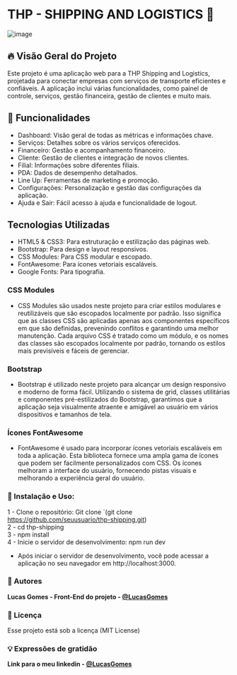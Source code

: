 
# THP - SHIPPING AND LOGISTICS 🚀 
![image](https://github.com/user-attachments/assets/32e56fa8-4a94-4e23-b695-12db30f892a3)



## 🔥 Visão Geral do Projeto
Este projeto é uma aplicação web para a THP Shipping and Logistics, projetada para conectar empresas com serviços de transporte eficientes e confiáveis. A aplicação inclui várias funcionalidades, como painel de controle, serviços, gestão financeira, gestão de clientes e muito mais.

## 🚀 Funcionalidades

- Dashboard: Visão geral de todas as métricas e informações chave.
- Serviços: Detalhes sobre os vários serviços oferecidos.
- Financeiro: Gestão e acompanhamento financeiro.
- Cliente: Gestão de clientes e integração de novos clientes.
- Filial: Informações sobre diferentes filiais.
- PDA: Dados de desempenho detalhados.
- Line Up: Ferramentas de marketing e promoção.
- Configurações: Personalização e gestão das configurações da aplicação.
- Ajuda e Sair: Fácil acesso à ajuda e funcionalidade de logout.
## Tecnologias Utilizadas

- HTML5 & CSS3: Para estruturação e estilização das páginas web.
- Bootstrap: Para design e layout responsivos.
- CSS Modules: Para CSS modular e escopado.
- FontAwesome: Para ícones vetoriais escaláveis.
- Google Fonts: Para tipografia.

### CSS Modules
- CSS Modules são usados neste projeto para criar estilos modulares e reutilizáveis que são escopados localmente por padrão. Isso significa que as classes CSS são aplicadas apenas aos componentes específicos em que são definidas, prevenindo conflitos e garantindo uma melhor manutenção. Cada arquivo CSS é tratado como um módulo, e os nomes das classes são escopados localmente por padrão, tornando os estilos mais previsíveis e fáceis de gerenciar.

### Bootstrap
- Bootstrap é utilizado neste projeto para alcançar um design responsivo e moderno de forma fácil. Utilizando o sistema de grid, classes utilitárias e componentes pré-estilizados do Bootstrap, garantimos que a aplicação seja visualmente atraente e amigável ao usuário em vários dispositivos e tamanhos de tela.

### Ícones FontAwesome
- FontAwesome é usado para incorporar ícones vetoriais escaláveis em toda a aplicação. Esta biblioteca fornece uma ampla gama de ícones que podem ser facilmente personalizados com CSS. Os ícones melhoram a interface do usuário, fornecendo pistas visuais e melhorando a experiência geral do usuário.

### 📁 Instalação e Uso:
1 - Clone o repositório: Git clone `(git clone https://github.com/seuusuario/thp-shipping.git) <br>
2 - cd thp-shipping <br>
3 - npm install <br>
4 - Inicie o servidor de desenvolvimento: npm run dev <br>

- Após iniciar o servidor de desenvolvimento, você pode acessar a aplicação no seu navegador em http://localhost:3000.

### 👷 Autores

**Lucas Gomes - Front-End do projeto - [@LucasGomes](https://github.com/lucasgomesdacruz)**

### 📄 Licença
Esse projeto está sob a licença (MIT License)

### 💡 Expressões de gratidão
**Link para o meu linkedin - [@LucasGomes](https://www.linkedin.com/in/lucaass1997)**
